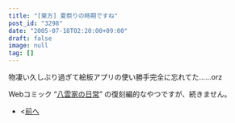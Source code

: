 ```yaml
---
title: "[東方] 夏祭りの時期ですね"
post_id: "3298"
date: "2005-07-18T02:20:00+09:00"
draft: false
image: null
tag: []
---
```


物凄い久しぶり過ぎて絵板アプリの使い勝手完全に忘れてた……orz

Webコミック “[八雲家の日常](/tag/yakumo-family?order=ASC)” の復刻編的なやつですが、続きません。

  * <[前へ](/3155)
